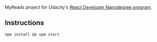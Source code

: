 MyReads project for Udacity's [React Developer Nanodegree program](https://www.udacity.com/course/react-nanodegree--nd019).

## Instructions

`npm install && npm start`

